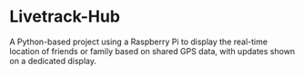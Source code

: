 # Livetrack-Hub
A Python-based project using a Raspberry Pi to display the real-time location of friends or family based on shared GPS data, with updates shown on a dedicated display.
